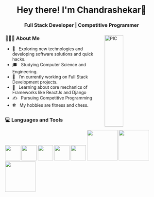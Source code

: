 <h1 align="center">Hey there! I'm Chandrashekar👋 </h1>
<h3 align="center"> Full Stack Developer | Competitive Programmer  </h3>
<div>
<img width = "35%" align="right" alt="PIC" height="300px" src="https://media.giphy.com/media/QssGEmpkyEOhBCb7e1/giphy.gif" />
<div align="left"> 
  <h3> 👨🏻‍💻 About Me </h3>

  - 🤔 &nbsp; Exploring new technologies and developing software solutions and quick hacks.
  - 🎓 &nbsp; Studying Computer Science and Engineering.
  - 💼 &nbsp; I’m currently working on Full Stack Development projects.
  - 🌱 &nbsp; Learning about core mechanics of Frameworks like ReactJs and Django
  - ✍️ &nbsp; Pursuing Competitive Programming 
  - ⚽ &nbsp; My hobbies are fitness and chess. 
</div> 
</div>

<div>
  <h3> 💻 Languages and Tools </h3>
  <p>
  <img src="https://www.freepnglogos.com/uploads/javascript-png/javascript-vector-logo-yellow-png-transparent-javascript-vector-12.png" width="50">
  <img src="https://i.giphy.com/media/LMt9638dO8dftAjtco/200.webp"   width="50">
  <img src="https://i.giphy.com/media/eNAsjO55tPbgaor7ma/200w.webp" width="50">
  <img src="https://i.giphy.com/media/IdyAQJVN2kVPNUrojM/200.webp" width="50">
  <img src="https://media3.giphy.com/media/kdFc8fubgS31b8DsVu/giphy.webp" width="50">
  <img src="https://static.djangoproject.com/img/logos/django-logo-negative.png" width="100">
  <img src="https://media.giphy.com/media/kH1DBkPNyZPOk0BxrM/giphy.gif" width="100">
  <img src="https://media1.giphy.com/media/Lmy23L3RkJ0sEWokRN/giphy.gif" width="100">

    
    
  <p>
</div> 

